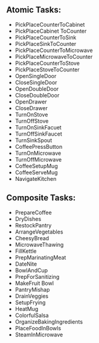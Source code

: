 ## Atomic Tasks:
- PickPlaceCounterToCabinet
- PickPlaceCabinet ToCounter
- PickPlaceCounterToSink
- PickPlaceSinkToCounter
- PickPlaceCounterToMicrowave
- PickPlaceMicrowaveToCounter
- PickPlaceCounterToStove
- PickPlaceStoveToCounter
- OpenSingleDoor
- CloseSingleDoor
- OpenDoubleDoor
- CloseDoubleDoor
- OpenDrawer
- CloseDrawer
- TurnOnStove
- TurnOffStove
- TurnOnSinkFacuet
- TurnOffSinkFaucet
- TurnSinkSpout
- CoffeePressButton
- TurnOnMicrowave
- TurnOffMicrowave
- CoffeeSetupMug
- CoffeeServeMug
- NavigateKitchen

## Composite Tasks:
- PrepareCoffee
- DryDishes
- RestockPantry
- ArrangeVegetables
- CheesyBread
- MicrowaveThawing
- FillKettle
- PrepMarinatingMeat
- DateNite
- BowlAndCup
- PrepForSanitizing
- MakeFruit Bowl
- PantryMishap
- DrainVeggies
- SetupFrying
- HeatMug
- ColorfulSalsa
- OrganizeBakingIngredients
- PlaceFoodInBowls
- SteamInMicrowave